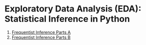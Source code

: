 # Exploratory Data Analysis (EDA): Statistical Inference in Python
1. [Frequentist Inference Parts A](https://github.com/HarshaMalireddy/Data-Science-Portfolio/blob/main/Case%20Studies/Exploratory%20Data%20Analysis%20(EDA)/Statistical%20Inference/Frequentist%20Inference%20Case%20Study%20-%20Part%20A.ipynb)
2. [Frequentist Inference Parts B](https://github.com/HarshaMalireddy/Data-Science-Portfolio/blob/main/Case%20Studies/Exploratory%20Data%20Analysis%20(EDA)/Statistical%20Inference/Frequentist%20Inference%20Case%20Study%20-%20Part%20B%20(2).ipynb)